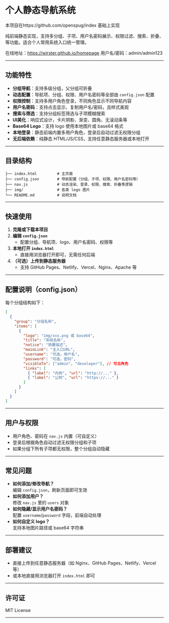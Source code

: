 # 个人静态导航系统

本项目在https://github.com/openspug/index 基础上实现

纯前端静态实现，支持多分组、子项、用户名密码展示、权限过滤、搜索、折叠、等功能。适合个人常用系统入口统一管理。

在线地址：https://wirster.github.io/homepage
用户名/密码：admin/admin123

---

## 功能特性

- **分组导航**：支持多级分组，父分组可折叠
- **动态配置**：导航项、分组、权限、用户名密码等全部由 `config.json` 配置
- **权限控制**：支持多用户角色登录，不同角色显示不同导航内容
- **用户名密码**：支持点击显示、复制用户名/密码，且样式美观
- **搜索与筛选**：支持分组标签筛选与子项模糊搜索
- **UI美化**：响应式设计，卡片阴影、渐变、圆角、无滚动条等
- **Base64 Logo**：支持 logo 使用本地图片或 base64 格式
- **本地登录**：静态前端内置多用户角色，登录后自动过滤无权限分组
- **无后端依赖**：纯静态 HTML/JS/CSS，支持任意静态服务器或本地打开

---

## 目录结构

```
├── index.html         # 主页面
├── config.json        # 导航配置（分组、子项、权限、用户名密码等）
├── nav.js             # 动态渲染、登录、权限、搜索、折叠等逻辑
├── img/               # 各类 logo 图片
└── README.md          # 说明文档
```

---

## 快速使用

1. **克隆或下载本项目**
2. **编辑 `config.json`**  
   - 配置分组、导航项、logo、用户名密码、权限等
3. **本地打开 `index.html`**  
   - 直接用浏览器打开即可，无需任何后端
4. **（可选）上传到静态服务器**  
   - 支持 GitHub Pages、Netlify、Vercel、Nginx、Apache 等

---

## 配置说明（config.json）

每个分组结构如下：

```json
[
  {
    "group": "分组名称",
    "items": [
      {
        "logo": "img/xxx.png 或 base64",
        "title": "系统名称",
        "notice": "简要描述",
        "mainLink": "主入口URL",
        "username": "可选，用户名",
        "password": "可选，密码",
        "visibleTo": ["admin", "developer"], // 可见角色
        "links": [
          { "label": "内网", "url": "http://..." },
          { "label": "公网", "url": "https://..." }
        ]
      }
    ]
  }
]
```

---

## 用户与权限

- 用户角色、密码在 `nav.js` 内置（可自定义）
- 登录后根据角色自动过滤无权限分组和子项
- 如果分组下所有子项都无权限，整个分组自动隐藏

---

## 常见问题

- **如何添加/修改导航？**  
  编辑 `config.json`，刷新页面即可生效
- **如何添加用户？**  
  修改 `nav.js` 里的 `users` 对象
- **如何隐藏/显示用户名密码？**  
  配置 `username`/`password` 字段，前端自动处理
- **如何自定义 logo？**  
  支持本地图片路径或 base64 字符串

---

## 部署建议

- 直接上传到任意静态服务器（如 Nginx、GitHub Pages、Netlify、Vercel 等）
- 或本地直接用浏览器打开 `index.html` 即可

---

## 许可证

MIT License

---





